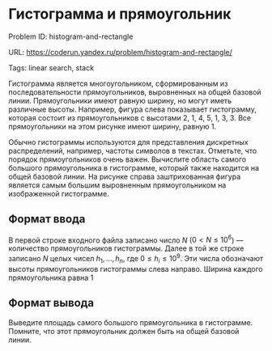 # Гистограмма и прямоугольник

Problem ID: histogram-and-rectangle

URL: https://coderun.yandex.ru/problem/histogram-and-rectangle/

Tags: linear search, stack

Гистограмма является многоугольником, сформированным из последовательности прямоугольников, выровненных на общей базовой линии. Прямоугольники имеют равную ширину, но могут иметь различные высоты. Например, фигура слева показывает гистограмму, которая состоит из прямоугольников с высотами 2, 1, 4, 5, 1, 3, 3. Все прямоугольники на этом рисунке имеют ширину, равную 1.



Обычно гистограммы используются для представления дискретных распределений, например, частоты символов в текстах. Отметьте, что порядок прямоугольников очень важен. Вычислите область самого большого прямоугольника в гистограмме, который также находится на общей базовой линии. На рисунке справа заштрихованная фигура является самым большим выровненным прямоугольником на изображенной гистограмме.


## Формат ввода

В первой строке входного файла записано число $N$ ($0 \lt N \le 10^6$) — количество прямоугольников гистограммы. Далее в той же строке записано $N$ целых чисел $h_1, ..., h_n$, где $0 \le h_i \le 10^9$. Эти числа обозначают высоты прямоугольников гистограммы слева направо. Ширина каждого прямоугольника равна 1


## Формат вывода

Выведите площадь самого большого прямоугольника в гистограмме. Помните, что этот прямоугольник должен быть на общей базовой линии.

